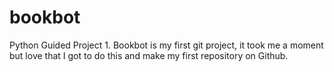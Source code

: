 # bookbot
Python Guided Project 1. 
Bookbot is my first git project, it took me a moment but love that I got to do this and make my first repository on Github.